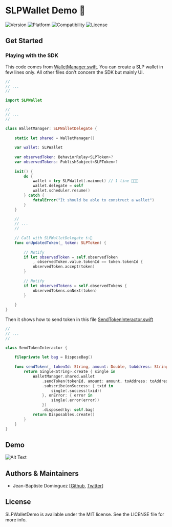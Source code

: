 # SLPWallet Demo :snake:

![Version](https://img.shields.io/badge/version-v0.2.0-blue.svg)
![Platform](https://img.shields.io/badge/platform-ios-lightgrey.svg) 
![Compatibility](https://img.shields.io/badge/iOS-%3E=10.0-orange.svg) 
![License](https://img.shields.io/badge/License-MIT-black.svg) 

## Get Started

### Playing with the SDK

This code comes from [WalletManager.swift](SLPWalletDemo/Common/Manager/WalletManager.swift). You can create a SLP wallet in few lines only. All other files don't concern the SDK but mainly UI.

```swift
//
// ...
//

import SLPWallet

//
// ...
//

class WalletManager: SLPWalletDelegate {
    
    static let shared = WalletManager()
    
    var wallet: SLPWallet
    
    var observedToken: BehaviorRelay<SLPToken>?
    var observedTokens: PublishSubject<SLPToken>?
    
    init() {
        do {
            wallet = try SLPWallet(.mainnet) // 1 line 🚀🚀🚀
            wallet.delegate = self
            wallet.scheduler.resume()
        } catch {
            fatalError("It should be able to construct a wallet")
        }
    }

    //
    // ... 
    //
    
    // Call with SLPWalletDelegate ❗️💥🚀
    func onUpdatedToken(_ token: SLPToken) {
        
        // Notify
        if let observedToken = self.observedToken
            , observedToken.value.tokenId == token.tokenId {
            observedToken.accept(token)
        }
        
        // Notify
        if let observedTokens = self.observedTokens {
            observedTokens.onNext(token)
        }
        
    }
}

```

Then it shows how to send token in this file [SendTokenInteractor.swift](SLPWalletDemo/Common/Interactor/SendTokenInteractor.swift) 
```Swift
//
// ...
//

class SendTokenInteractor {
    
    fileprivate let bag = DisposeBag()
    
    func sendToken(_ tokenId: String, amount: Double, toAddress: String) -> Single<String> {
        return Single<String>.create { single in
            WalletManager.shared.wallet
                .sendToken(tokenId, amount: amount, toAddress: toAddress) // That's it 💥🚀
                .subscribe(onSuccess: { txid in
                    single(.success(txid))
                }, onError: { error in
                    single(.error(error))
                })
                .disposed(by: self.bag)
            return Disposables.create()
        }
    }
}

```

## Demo

![Alt Text](demo-app.gif)

## Authors & Maintainers
- Jean-Baptiste Dominguez [[Github](https://github.com/jbdtky), [Twitter](https://twitter.com/jbdtky)]

## License

SLPWalletDemo is available under the MIT license. See the LICENSE file for more info.
